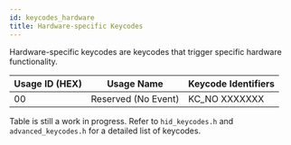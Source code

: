```yaml
---
id: keycodes_hardware
title: Hardware-specific Keycodes
---
```



Hardware-specific keycodes are keycodes that trigger specific hardware functionality.


| Usage ID (HEX) | Usage Name              | Keycode Identifiers        |
| -------------- | ----------------------- | -------------------------- |
| 00             | Reserved (No Event)     | KC_NO        XXXXXXX       |

Table is still a work in progress.  Refer to `hid_keycodes.h` and `advanced_keycodes.h` for a detailed list of keycodes.